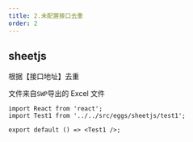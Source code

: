 ```yaml
---
title: 2.未配置接口去重
order: 2
---
```


## sheetjs

根据【接口地址】去重

文件来自`SWP`导出的 Excel 文件

```tsx
import React from 'react';
import Test1 from '../../src/eggs/sheetjs/test1';

export default () => <Test1 />;
```
